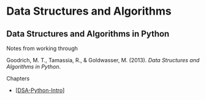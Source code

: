 # Data Structures and Algorithms


## Data Structures and Algorithms in Python

Notes from working through

Goodrich, M. T., Tamassia, R., & Goldwasser, M. (2013). *Data Structures and Algorithms in Python*.

Chapters

- [[DSA-Python-Intro]]

[//begin]: # "Autogenerated link references for markdown compatibility"
[DSA-Python-Intro]: dsa-python-intro "DSA-Python-Intro"
[//end]: # "Autogenerated link references"